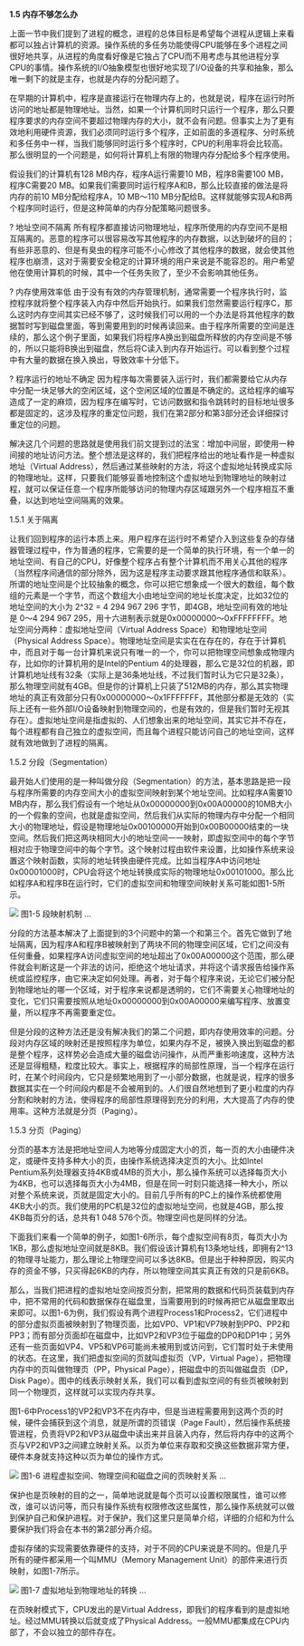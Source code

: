 **1.5 内存不够怎么办**

上面一节中我们提到了进程的概念，进程的总体目标是希望每个进程从逻辑上来看都可以独占计算机的资源。操作系统的多任务功能使得CPU能够在多个进程之间很好地共享，从进程的角度看好像是它独占了CPU而不用考虑与其他进程分享CPU的事情。操作系统的I/O抽象模型也很好地实现了I/O设备的共享和抽象，那么唯一剩下的就是主存，也就是内存的分配问题了。

在早期的计算机中，程序是直接运行在物理内存上的，也就是说，程序在运行时所访问的地址都是物理地址。当然，如果一个计算机同时只运行一个程序，那么只要程序要求的内存空间不要超过物理内存的大小，就不会有问题。但事实上为了更有效地利用硬件资源，我们必须同时运行多个程序，正如前面的多道程序、分时系统和多任务中一样，当我们能够同时运行多个程序时，CPU的利用率将会比较高。那么很明显的一个问题是，如何将计算机上有限的物理内存分配给多个程序使用。

假设我们的计算机有128 MB内存，程序A运行需要10 MB，程序B需要100 MB，程序C需要20 MB。如果我们需要同时运行程序A和B，那么比较直接的做法是将内存的前10 MB分配给程序A，10 MB～110 MB分配给B。这样就能够实现A和B两个程序同时运行，但是这种简单的内存分配策略问题很多。

? 地址空间不隔离 所有程序都直接访问物理地址，程序所使用的内存空间不是相互隔离的。恶意的程序可以很容易改写其他程序的内存数据，以达到破坏的目的；有些非恶意的、但是有臭虫的程序可能不小心修改了其他程序的数据，就会使其他程序也崩溃，这对于需要安全稳定的计算环境的用户来说是不能容忍的。用户希望他在使用计算机的时候，其中一个任务失败了，至少不会影响其他任务。

? 内存使用效率低 由于没有有效的内存管理机制，通常需要一个程序执行时，监控程序就将整个程序装入内存中然后开始执行。如果我们忽然需要运行程序C，那么这时内存空间其实已经不够了，这时候我们可以用的一个办法是将其他程序的数据暂时写到磁盘里面，等到需要用到的时候再读回来。由于程序所需要的空间是连续的，那么这个例子里面，如果我们将程序A换出到磁盘所释放的内存空间是不够的，所以只能将B换出到磁盘，然后将C读入到内存开始运行。可以看到整个过程中有大量的数据在换入换出，导致效率十分低下。

? 程序运行的地址不确定 因为程序每次需要装入运行时，我们都需要给它从内存中分配一块足够大的空闲区域，这个空闲区域的位置是不确定的。这给程序的编写造成了一定的麻烦，因为程序在编写时，它访问数据和指令跳转时的目标地址很多都是固定的，这涉及程序的重定位问题，我们在第2部分和第3部分还会详细探讨重定位的问题。

解决这几个问题的思路就是使用我们前文提到过的法宝：增加中间层，即使用一种间接的地址访问方法。整个想法是这样的，我们把程序给出的地址看作是一种虚拟地址（Virtual Address），然后通过某些映射的方法，将这个虚拟地址转换成实际的物理地址。这样，只要我们能够妥善地控制这个虚拟地址到物理地址的映射过程，就可以保证任意一个程序所能够访问的物理内存区域跟另外一个程序相互不重叠，以达到地址空间隔离的效果。

1.5.1 关于隔离

让我们回到程序的运行本质上来。用户程序在运行时不希望介入到这些复杂的存储器管理过程中，作为普通的程序，它需要的是一个简单的执行环境，有一个单一的地址空间、有自己的CPU，好像整个程序占有整个计算机而不用关心其他的程序（当然程序间通信的部分除外，因为这是程序主动要求跟其他程序通信和联系）。所谓的地址空间是个比较抽象的概念，你可以把它想象成一个很大的数组，每个数组的元素是一个字节，而这个数组大小由地址空间的地址长度决定，比如32位的地址空间的大小为 2^32 = 4 294 967 296 字节，即4GB，地址空间有效的地址是 0～4 294 967 295，用十六进制表示就是0x00000000～0xFFFFFFFF。地址空间分两种：虚拟地址空间（Virtual Address Space）和物理地址空间（Physical Address Space）。物理地址空间是实实在在存在的，存在于计算机中，而且对于每一台计算机来说只有唯一的一个，你可以把物理空间想象成物理内存，比如你的计算机用的是Intel的Pentium 4的处理器，那么它是32位的机器，即计算机地址线有32条（实际上是36条地址线，不过我们暂时认为它只是32条），那么物理空间就有4GB。但是你的计算机上只装了512MB的内存，那么其实物理地址的真正有效部分只有0x00000000～0x1FFFFFFF，其他部分都是无效的（实际上还有一些外部I/O设备映射到物理空间的，也是有效的，但是我们暂时无视其存在）。虚拟地址空间是指虚拟的、人们想象出来的地址空间，其实它并不存在，每个进程都有自己独立的虚拟空间，而且每个进程只能访问自己的地址空间，这样就有效地做到了进程的隔离。

1.5.2 分段（Segmentation）

最开始人们使用的是一种叫做分段（Segmentation）的方法，基本思路是把一段与程序所需要的内存空间大小的虚拟空间映射到某个地址空间。比如程序A需要10 MB内存，那么我们假设有一个地址从0x00000000到0x00A00000的10MB大小的一个假象的空间，也就是虚拟空间，然后我们从实际的物理内存中分配一个相同大小的物理地址，假设是物理地址0x00100000开始到0x00B00000结束的一块空间。然后我们把这两块相同大小的地址空间一一映射，即虚拟空间中的每个字节相对应于物理空间中的每个字节。这个映射过程由软件来设置，比如操作系统来设置这个映射函数，实际的地址转换由硬件完成。比如当程序A中访问地址0x00001000时，CPU会将这个地址转换成实际的物理地址0x00101000。那么比如程序A和程序B在运行时，它们的虚拟空间和物理空间映射关系可能如图1-5所示。

![](0-Assets/Epubook/程序员的自我修养：链接、装载与库%20(俞甲子%20石凡%20潘爱民)%20/images/Image00034.jpg) 图1-5 段映射机制 …

分段的方法基本解决了上面提到的3个问题中的第一个和第三个。首先它做到了地址隔离，因为程序A和程序B被映射到了两块不同的物理空间区域，它们之间没有任何重叠，如果程序A访问虚拟空间的地址超出了0x00A00000这个范围，那么硬件就会判断这是一个非法的访问，拒绝这个地址请求，并将这个请求报告给操作系统或监控程序，由它来决定如何处理。再者，对于每个程序来说，无论它们被分配到物理地址的哪一个区域，对于程序来说都是透明的，它们不需要关心物理地址的变化，它们只需要按照从地址0x00000000到0x00A00000来编写程序、放置变量，所以程序不再需要重定位。

但是分段的这种方法还是没有解决我们的第二个问题，即内存使用效率的问题。分段对内存区域的映射还是按照程序为单位，如果内存不足，被换入换出到磁盘的都是整个程序，这样势必会造成大量的磁盘访问操作，从而严重影响速度，这种方法还是显得粗糙，粒度比较大。事实上，根据程序的局部性原理，当一个程序在运行时，在某个时间段内，它只是频繁地用到了一小部分数据，也就是说，程序的很多数据其实在一个时间段内都是不会被用到的。人们很自然地想到了更小粒度的内存分割和映射的方法，使得程序的局部性原理得到充分的利用，大大提高了内存的使用率。这种方法就是分页（Paging）。

1.5.3 分页（Paging）

分页的基本方法是把地址空间人为地等分成固定大小的页，每一页的大小由硬件决定，或硬件支持多种大小的页，由操作系统选择决定页的大小。比如Intel Pentium系列处理器支持4KB或4MB的页大小，那么操作系统可以选择每页大小为4KB，也可以选择每页大小为4MB，但是在同一时刻只能选择一种大小，所以对整个系统来说，页就是固定大小的。目前几乎所有的PC上的操作系统都使用4KB大小的页。我们使用的PC机是32位的虚拟地址空间，也就是4GB，那么按4KB每页分的话，总共有1 048 576个页。物理空间也是同样的分法。

下面我们来看一个简单的例子，如图1-6所示，每个虚拟空间有8页，每页大小为1KB，那么虚拟地址空间就是8KB。我们假设该计算机有13条地址线，即拥有2^13的物理寻址能力，那么理论上物理空间可以多达8KB。但是出于种种原因，购买内存的资金不够，只买得起6KB的内存，所以物理空间其实真正有效的只是前6KB。

那么，当我们把进程的虚拟地址空间按页分割，把常用的数据和代码页装载到内存中，把不常用的代码和数据保存在磁盘里，当需要用到的时候再把它从磁盘里取出来即可。以图1-6为例，我们假设有两个进程Process1和Process2，它们进程中的部分虚拟页面被映射到了物理页面，比如VP0、VP1和VP7映射到PP0、PP2和PP3；而有部分页面却在磁盘中，比如VP2和VP3位于磁盘的DP0和DP1中；另外还有一些页面如VP4、VP5和VP6可能尚未被用到或访问到，它们暂时处于未使用的状态。在这里，我们把虚拟空间的页就叫虚拟页（VP，Virtual Page），把物理内存中的页叫做物理页（PP，Physical Page），把磁盘中的页叫做磁盘页（DP，Disk Page）。图中的线表示映射关系，我们可以看到虚拟空间的有些页被映射到同一个物理页，这样就可以实现内存共享。

图1-6中Process1的VP2和VP3不在内存中，但是当进程需要用到这两个页的时候，硬件会捕获到这个消息，就是所谓的页错误（Page Fault），然后操作系统接管进程，负责将VP2和VP3从磁盘中读出来并且装入内存，然后将内存中的这两个页与VP2和VP3之间建立映射关系。以页为单位来存取和交换这些数据非常方便，硬件本身就支持这种以页为单位的操作方式。

![](Image00095.jpg) 图1-6 进程虚拟空间、物理空间和磁盘之间的页映射关系 …

保护也是页映射的目的之一，简单地说就是每个页可以设置权限属性，谁可以修改，谁可以访问等，而只有操作系统有权限修改这些属性，那么操作系统就可以做到保护自己和保护进程。对于保护，我们这里只是简单介绍，详细的介绍和为什么要保护我们将会在本书的第2部分再介绍。

虚拟存储的实现需要依靠硬件的支持，对于不同的CPU来说是不同的。但是几乎所有的硬件都采用一个叫MMU（Memory Management Unit）的部件来进行页映射，如图1-7所示。

![](Image00154.jpg) 图1-7 虚拟地址到物理地址的转换 …

在页映射模式下，CPU发出的是Virtual Address，即我们的程序看到的是虚拟地址。经过MMU转换以后就变成了Physical Address。一般MMU都集成在CPU内部了，不会以独立的部件存在。